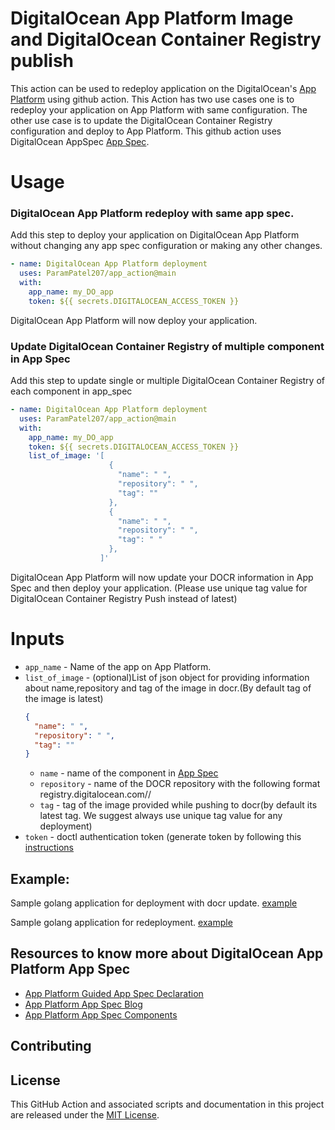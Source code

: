 # DigitalOcean App Platform Image and DigitalOcean Container Registry publish
This action can be used to redeploy application on the DigitalOcean's [App Platform](https://www.digitalocean.com/products/app-platform/) using github action. This Action has two use cases one is to redeploy your application on App Platform with same configuration. The other use case is to update the DigitalOcean Container Registry configuration and deploy to App Platform. This github action uses DigitalOcean AppSpec [App Spec](https://docs.digitalocean.com/products/app-platform/references/app-specification-reference/).
# Usage
### DigitalOcean App Platform redeploy with same app spec.

Add this step to deploy your application on DigitalOcean App Platform without changing any app spec configuration or making any other changes.
```yaml
- name: DigitalOcean App Platform deployment
  uses: ParamPatel207/app_action@main
  with:
    app_name: my_DO_app
    token: ${{ secrets.DIGITALOCEAN_ACCESS_TOKEN }}
```
DigitalOcean App Platform will now deploy your application.

### Update DigitalOcean Container Registry of multiple component in App Spec

Add this step to update single or multiple DigitalOcean Container Registry of each component in app_spec
```yaml
- name: DigitalOcean App Platform deployment
  uses: ParamPatel207/app_action@main
  with:
    app_name: my_DO_app
    token: ${{ secrets.DIGITALOCEAN_ACCESS_TOKEN }}
    list_of_image: '[
                      {
                        "name": " ",
                        "repository": " ",
                        "tag": ""
                      },
                      {
                        "name": " ",
                        "repository": " ",
                        "tag": " "
                      },
                    ]'
```
DigitalOcean App Platform will now update your DOCR information in App Spec and then deploy your application.
(Please use unique tag value for DigitalOcean Container Registry Push instead of latest)

# Inputs
- `app_name` - Name of the app on App Platform.
- `list_of_image` - (optional)List of json object for providing information about name,repository and tag of the image in docr.(By default tag of the image is latest)
    ```json
    {
      "name": " ",
      "repository": " ",
      "tag": ""
    }
    ```
    - `name` - name of the component in [App Spec](https://docs.digitalocean.com/products/app-platform/references/app-specification-reference/)
    - `repository` - name of the DOCR repository with the following format registry.digitalocean.com/<my-registry>/<my-image>
    - `tag` - tag of the image provided while pushing to docr(by default its latest tag. We suggest always use unique tag value for any deployment)
- `token` - doctl authentication token (generate token by following this [instructions](https://docs.digitalocean.com/reference/api/create-personal-access-token/)

## Example:

Sample golang application for deployment with docr update. [example](https://github.com/ParamPatel207/docr_sample)

Sample golang application for redeployment. [example](https://github.com/ParamPatel207/sample_golang_github_action)

## Resources to know more about DigitalOcean App Platform App Spec
- [App Platform Guided App Spec Declaration](https://www.digitalocean.com/community/tech_talks/defining-your-app-specification-on-digitalocean-app-platform)
- [App Platform App Spec Blog](https://docs.digitalocean.com/products/app-platform/references/app-specification-reference/)
- [App Platform App Spec Components](https://www.digitalocean.com/blog/build-component-based-apps-with-digitalocean-app-platform/)
## Contributing



## License

This GitHub Action and associated scripts and documentation in this project are released under the [MIT License](LICENSE).
